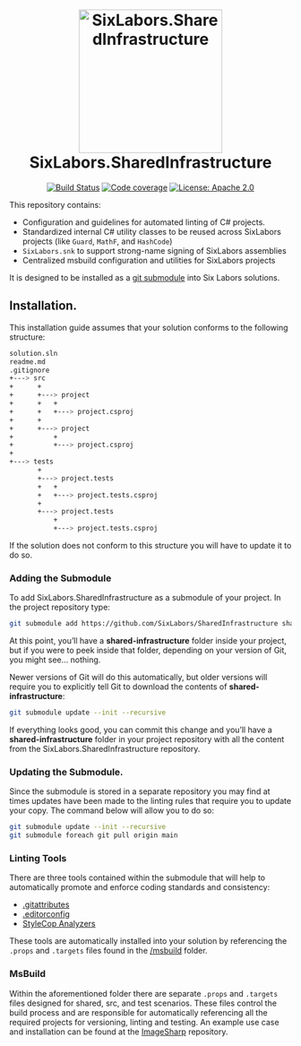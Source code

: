 <h1 align="center">

<img src="https://raw.githubusercontent.com/SixLabors/Branding/main/icons/org/sixlabors.512.png" alt="SixLabors.SharedInfrastructure" width="256"/>
<br/>
SixLabors.SharedInfrastructure
</h1>

<div align="center">

[![Build Status](https://img.shields.io/github/workflow/status/SixLabors/SharedInfrastructure/Build/main)](https://github.com/SixLabors/SharedInfrastructure/actions)
[![Code coverage](https://codecov.io/gh/SixLabors/SharedInfrastructure/branch/main/graph/badge.svg)](https://codecov.io/gh/SixLabors/SharedInfrastructure)
[![License: Apache 2.0](https://img.shields.io/badge/license-Apache%202.0-blue.svg)](https://opensource.org/licenses/Apache-2.0)

</div>

This repository contains:
- Configuration and guidelines for automated linting of C# projects.
- Standardized internal C# utility classes to be reused across SixLabors projects (like `Guard`, `MathF`, and `HashCode`)
- `SixLabors.snk` to support strong-name signing of SixLabors assemblies
- Centralized msbuild configuration and utilities for SixLabors projects

It is designed to be installed as a [git submodule](https://blog.github.com/2016-02-01-working-with-submodules/) into Six Labors solutions.

## Installation.

This installation guide assumes that your solution conforms to the following structure: 

``` bash
solution.sln
readme.md
.gitignore
+---> src
+      +
+      +---> project
+      +   +
+      +   +---> project.csproj
+      +
+      +---> project
+          +
+          +---> project.csproj
+
+---> tests
       +
       +---> project.tests
       +   +
       +   +---> project.tests.csproj
       +
       +---> project.tests
           +
           +---> project.tests.csproj
```

If the solution does not conform to this structure you will have to update it to do so.

### Adding the Submodule

To add SixLabors.SharedInfrastructure as a submodule of your project. In the project repository type:

``` bash
git submodule add https://github.com/SixLabors/SharedInfrastructure shared-infrastructure
```

At this point, you’ll have a **shared-infrastructure** folder inside your project, but if you were to peek inside that folder, depending on your version of Git, you might see… nothing.

Newer versions of Git will do this automatically, but older versions will require you to explicitly tell Git to download the contents of **shared-infrastructure**:

``` bash
git submodule update --init --recursive
```

If everything looks good, you can commit this change and you’ll have a **shared-infrastructure** folder in your project repository with all the content from the SixLabors.SharedInfrastructure repository.

### Updating the Submodule. 

Since the submodule is stored in a separate repository you may find at times updates have been made to the linting rules that require you to update your copy. The command below will allow you to do so:

``` bash
git submodule update --init --recursive
git submodule foreach git pull origin main
```

### Linting Tools

There are three tools contained within the submodule that will help to automatically promote and enforce coding standards and consistency:
- [.gitattributes](https://git-scm.com/docs/gitattributes)
- [.editorconfig](https://docs.microsoft.com/en-us/visualstudio/ide/create-portable-custom-editor-options?view=vs-2017)
- [StyleCop Analyzers](https://github.com/DotNetAnalyzers/StyleCopAnalyzers)  
  
These tools are automatically installed into your solution by referencing the `.props` and `.targets` files found in the [/msbuild](/msbuild) folder.
  
### MsBuild

Within the aforementioned folder there are separate `.props` and `.targets` files designed for shared, src, and test scenarios. These files control the build process and are responsible for automatically referencing all the required projects for versioning, linting and testing.  An example use case and installation can be found at the [ImageSharp](https://github.com/SixLabors/ImageSharp) repository.

